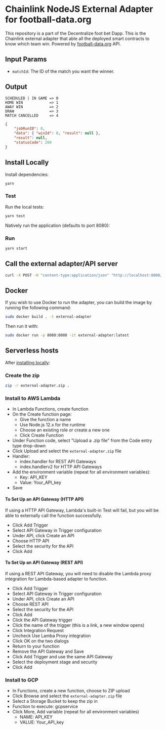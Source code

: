 # Chainlink NodeJS External Adapter for football-data.org

This repository is a part of the Decentralize foot bet Dapp.
This is the Chainlink external adapter that able all the deployed smart contracts to know which team win.
Powered by [football-data.org](https://www.football-data.org) API.

## Input Params

-   `matchId`: The ID of the match you want the winner.

## Output

```
SCHEDULED | IN GAME => 0
HOME WIN            => 1
AWAY WIN            => 2
DRAW                => 3
MATCH CANCELLED     => 4
```

```json
{
    "jobRunID": 0,
    "data": { "winId": 0, "result": null },
    "result": null,
    "statusCode": 200
}
```

## Install Locally

Install dependencies:

```bash
yarn
```

### Test

Run the local tests:

```bash
yarn test
```

Natively run the application (defaults to port 8080):

### Run

```bash
yarn start
```

## Call the external adapter/API server

```bash
curl -X POST -H "content-type:application/json" "http://localhost:8080/" --data '{ "id": 0, "data": { "matchId": ID}}'
```

## Docker

If you wish to use Docker to run the adapter, you can build the image by running the following command:

```bash
sudo docker build . -t external-adapter
```

Then run it with:

```bash
sudo docker run -p 8080:8080 -it external-adapter:latest
```

## Serverless hosts

After [installing locally](#install-locally):

### Create the zip

```bash
zip -r external-adapter.zip .
```

### Install to AWS Lambda

-   In Lambda Functions, create function
-   On the Create function page:
    -   Give the function a name
    -   Use Node.js 12.x for the runtime
    -   Choose an existing role or create a new one
    -   Click Create Function
-   Under Function code, select "Upload a .zip file" from the Code entry type drop-down
-   Click Upload and select the `external-adapter.zip` file
-   Handler:
    -   index.handler for REST API Gateways
    -   index.handlerv2 for HTTP API Gateways
-   Add the environment variable (repeat for all environment variables):
    -   Key: API_KEY
    -   Value: Your_API_key
-   Save

#### To Set Up an API Gateway (HTTP API)

If using a HTTP API Gateway, Lambda's built-in Test will fail, but you will be able to externally call the function successfully.

-   Click Add Trigger
-   Select API Gateway in Trigger configuration
-   Under API, click Create an API
-   Choose HTTP API
-   Select the security for the API
-   Click Add

#### To Set Up an API Gateway (REST API)

If using a REST API Gateway, you will need to disable the Lambda proxy integration for Lambda-based adapter to function.

-   Click Add Trigger
-   Select API Gateway in Trigger configuration
-   Under API, click Create an API
-   Choose REST API
-   Select the security for the API
-   Click Add
-   Click the API Gateway trigger
-   Click the name of the trigger (this is a link, a new window opens)
-   Click Integration Request
-   Uncheck Use Lamba Proxy integration
-   Click OK on the two dialogs
-   Return to your function
-   Remove the API Gateway and Save
-   Click Add Trigger and use the same API Gateway
-   Select the deployment stage and security
-   Click Add

### Install to GCP

-   In Functions, create a new function, choose to ZIP upload
-   Click Browse and select the `external-adapter.zip` file
-   Select a Storage Bucket to keep the zip in
-   Function to execute: gcpservice
-   Click More, Add variable (repeat for all environment variables)
    -   NAME: API_KEY
    -   VALUE: Your_API_key
